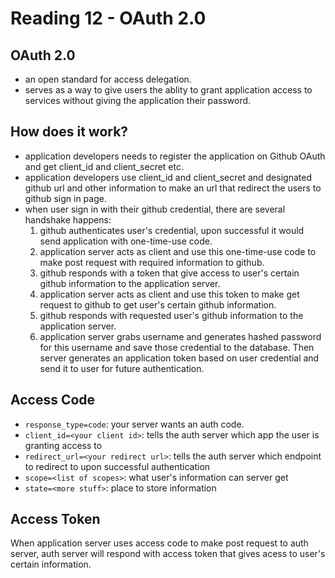 # Reading 12 - OAuth 2.0

## OAuth 2.0
* an open standard for access delegation.
* serves as a way to give users the ablity to grant application access to services without giving the application their password.

## How does it work?
* application developers needs to register the application on Github OAuth and get client_id and client_secret etc.
* application developers use client_id and client_secret and designated github url and other information to make an url that redirect the users to github sign in page.
* when user sign in with their github credential, there are several handshake happens:
  1. github authenticates user's credential, upon successful it would send application with one-time-use code.
  2. application server acts as client and use this one-time-use code to make post request with required information to github.
  3. github responds with a token that give access to user's certain github information to the application server.
  4. application server acts as client and use this token to make get request to github to get user's certain github information.
  5. github responds with requested user's github information to the application server.
  6. application server grabs username and generates hashed password for this username and save those credential to the database. Then server generates an application token based on user credential and send it to user for future authentication.

## Access Code
* `response_type=code`: your server wants an auth code.
* `client_id=<your client id>`: tells the auth server which app the user is granting access to
* `redirect_url=<your redirect url>`: tells the auth server which endpoint to redirect to upon successful authentication
* `scope=<list of scopes>`: what user's information can server get
* `state=<more stuff>`: place to store information

## Access Token
When application server uses access code to make post request to auth server, auth server will respond with access token that gives acess to user's certain information.